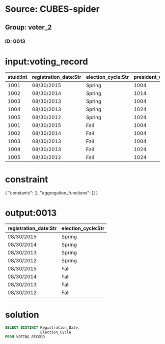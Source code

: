 # Source: CUBES-spider
## Group: voter_2
### ID: 0013

# input:voting_record

| stuid:Int | registration_date:Str | election_cycle:Str | president_vote:Int | vice_president_vote:Int | secretary_vote:Int | treasurer_vote:Int | class_president_vote:Int | class_senator_vote:Int |
|---|---|---|---|---|---|---|---|---|
| 1001 | 08/30/2015 | Spring | 1004 | 1007 | 1010 | 1035 | 1001 | 1028 |
| 1002 | 08/30/2014 | Spring | 1014 | 1007 | 1020 | 1025 | 1021 | 1028 |
| 1003 | 08/30/2013 | Spring | 1004 | 1017 | 1030 | 1035 | 1031 | 1028 |
| 1004 | 08/30/2013 | Spring | 1024 | 1017 | 1020 | 1035 | 1011 | 1028 |
| 1005 | 08/30/2012 | Spring | 1024 | 1017 | 1010 | 1035 | 1021 | 1028 |
| 1001 | 08/30/2015 | Fall | 1004 | 1007 | 1010 | 1035 | 1021 | 1028 |
| 1002 | 08/30/2014 | Fall | 1004 | 1007 | 1020 | 1035 | 1021 | 1028 |
| 1003 | 08/30/2013 | Fall | 1004 | 1017 | 1020 | 1035 | 1031 | 1028 |
| 1004 | 08/30/2013 | Fall | 1024 | 1017 | 1020 | 1035 | 1011 | 1018 |
| 1005 | 08/30/2012 | Fall | 1024 | 1017 | 1010 | 1035 | 1021 | 1028 |

# constraint

{
  "constants": [],
  "aggregation_functions": []
}

# output:0013

| registration_date:Str | election_cycle:Str |
|---|---|
| 08/30/2015 | Spring |
| 08/30/2014 | Spring |
| 08/30/2013 | Spring |
| 08/30/2012 | Spring |
| 08/30/2015 | Fall |
| 08/30/2014 | Fall |
| 08/30/2013 | Fall |
| 08/30/2012 | Fall |

# solution

```sql
SELECT DISTINCT Registration_Date,
                Election_Cycle
FROM VOTING_RECORD
```
